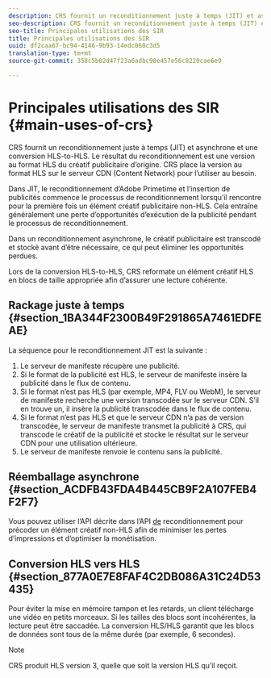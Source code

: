 ```yaml
---
description: CRS fournit un reconditionnement juste à temps (JIT) et asynchrone et une conversion HLS-to-HLS. Le résultat du reconditionnement est une version au format HLS du créatif publicitaire d’origine. CRS place la version au format HLS sur le serveur CDN (Content Network) pour l’utiliser au besoin.
seo-description: CRS fournit un reconditionnement juste à temps (JIT) et asynchrone et une conversion HLS-to-HLS. Le résultat du reconditionnement est une version au format HLS du créatif publicitaire d’origine. CRS place la version au format HLS sur le serveur CDN (Content Network) pour l’utiliser au besoin.
seo-title: Principales utilisations des SIR
title: Principales utilisations des SIR
uuid: df2caa67-bc94-4146-9b93-14edc060c3d5
translation-type: tm+mt
source-git-commit: 358c5b02d47f23a6adbc98e457e56c8220cae6e9

---
```



# Principales utilisations des SIR {#main-uses-of-crs}

CRS fournit un reconditionnement juste à temps (JIT) et asynchrone et une conversion HLS-to-HLS. Le résultat du reconditionnement est une version au format HLS du créatif publicitaire d’origine. CRS place la version au format HLS sur le serveur CDN (Content Network) pour l’utiliser au besoin.

Dans JIT, le reconditionnement d’Adobe Primetime et l’insertion de publicités commence le processus de reconditionnement lorsqu’il rencontre pour la première fois un élément créatif publicitaire non-HLS. Cela entraîne généralement une perte d’opportunités d’exécution de la publicité pendant le processus de reconditionnement.

Dans un reconditionnement asynchrone, le créatif publicitaire est transcodé et stocké avant d’être nécessaire, ce qui peut éliminer les opportunités perdues.

Lors de la conversion HLS-to-HLS, CRS reformate un élément créatif HLS en blocs de taille appropriée afin d’assurer une lecture cohérente.

## Rackage juste à temps {#section_1BA344F2300B49F291865A7461EDFEAE}

La séquence pour le reconditionnement JIT est la suivante :

1. Le serveur de manifeste récupère une publicité.
1. Si le format de la publicité est HLS, le serveur de manifeste insère la publicité dans le flux de contenu.
1. Si le format n’est pas HLS (par exemple, MP4, FLV ou WebM), le serveur de manifeste recherche une version transcodée sur le serveur CDN. S’il en trouve un, il insère la publicité transcodée dans le flux de contenu.
1. Si le format n’est pas HLS et que le serveur CDN n’a pas de version transcodée, le serveur de manifeste transmet la publicité à CRS, qui transcode le créatif de la publicité et stocke le résultat sur le serveur CDN pour une utilisation ultérieure.
1. Le serveur de manifeste renvoie le contenu sans la publicité.

## Réemballage asynchrone {#section_ACDFB43FDA4B445CB9F2A107FEB4F2F7}

Vous pouvez utiliser l’API décrite dans l’API [de](../creative-repackaging-service/api-repackage.md) reconditionnement pour précoder un élément créatif non-HLS afin de minimiser les pertes d’impressions et d’optimiser la monétisation.

## Conversion HLS vers HLS {#section_877A0E7E8FAF4C2DB086A31C24D53435}

Pour éviter la mise en mémoire tampon et les retards, un client télécharge une vidéo en petits morceaux. Si les tailles des blocs sont incohérentes, la lecture peut être saccadée. La conversion HLS/HLS garantit que les blocs de données sont tous de la même durée (par exemple, 6 secondes).

>[!NOTE]
>
>CRS produit HLS version 3, quelle que soit la version HLS qu’il reçoit.